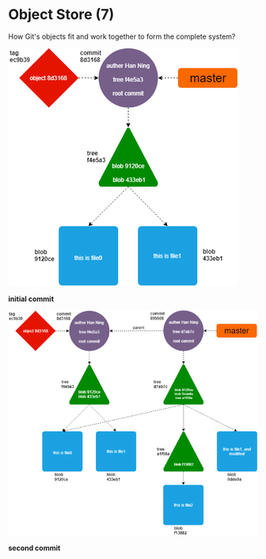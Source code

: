 # Object Store (7)

How Git's objects fit and work together to form the complete system?

<div grid="~ cols-2" class="justify-items-center text-center mt-10">

  <div>
    <img src="/1commit.png" class="h-85" />

  **initial commit**
  </div>

  <div>
    <img src="/2commits.png" class="h-85" />
  
  **second commit**
  </div>

</div>